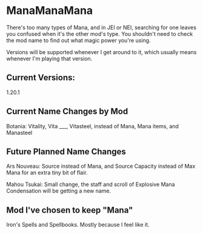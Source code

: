 # ManaManaMana
There's too many types of Mana, and in JEI or NEI, searching for one leaves you confused when it's the other mod's type. You shouldn't need to check the mod name to find out what magic power you're using.


Versions will be supported whenever I get around to it, which usually means whenever I'm playing that version.
## Current Versions:
  1.20.1

## Current Name Changes by Mod
  Botania: Vitality, Vita ___, Vitasteel, instead of Mana, Mana items, and Manasteel

## Future Planned Name Changes
  Ars Nouveau: Source instead of Mana, and Source Capacity instead of Max Mana for an extra tiny bit of flair.
  
  Mahou Tsukai: Small change, the staff and scroll of Explosive Mana Condensation will be getting a new name.

## Mod I've chosen to keep "Mana"
  Iron's Spells and Spellbooks. Mostly because I feel like it.

